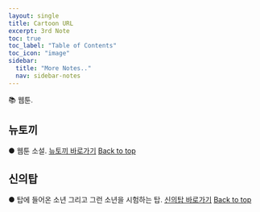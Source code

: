 ```yaml
---
layout: single
title: Cartoon URL
excerpt: 3rd Note
toc: true
toc_label: "Table of Contents"
toc_icon: "image"
sidebar:
  title: "More Notes.."
  nav: sidebar-notes
---
```


📚 웹툰.
## 뉴토끼
● 웹툰 소설.
<a href="https://newtoki468.com/" class="btn btn--info">뉴토끼 바로가기</a>
<a href="#" class="btn btn--success">Back to top</a>
<br>

## 신의탑
● 탑에 들어온 소년 그리고 그런 소년을 시험하는 탑.
<a href="https://newtoki468.com/webtoon/368/%EC%8B%A0%EC%9D%98%ED%83%91?stx=%EC%8B%A0%EC%9D%98%ED%83%91&sst=as_update&sod=desc&toon=%EC%9D%BC%EB%B0%98%EC%9B%B9%ED%88%B0" class="btn btn--info">신의탑 바로가기</a>
<a href="#" class="btn btn--success">Back to top</a>
<br>

